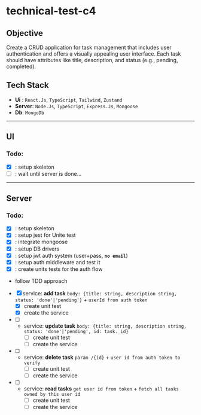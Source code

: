 # technical-test-c4

## Objective
Create a CRUD application for task management that includes user authentication and offers a visually
appealing user interface. Each task should have attributes like title, description, and status (e.g., pending,
completed).

## Tech Stack
- **Ui** : `React.Js`, `TypeScript`, `Tailwind`, `Zustand`
- **Server**: `Node.Js`, `TypeScript`, `Express.Js`, `Mongoose`
- **Db**: `MongoDb`
---
## UI
### Todo:
- [x] : setup skeleton
- [ ] : wait until server is done...
---
## Server
### Todo:
- [x] : setup skeleton
- [x] : setup jest for Unite test
- [x] : integrate mongoose
- [x] : setup DB drivers
- [x] : setup jwt auth system (user+pass, **`no email`**)
- [x] : setup auth middleware and test it
- [x] : create units tests for the auth flow
- follow TDD approach
- [x] service: **add task**
    `body: {title: string, description string, status: 'done'|'pending'}` + `userId from auth token`
    - [x] create unit test
    - [x] create the service

- [ ] - service: **update task** 
`body: {title: string, description string, status: 'done'|'pending', id: task._id}`
    - [ ] create unit test
    - [ ] create the service
- [ ] - service: **delete task**
    `param /{id}` + `user id from auth token to verify`
    - [ ] create unit test
    - [ ] create the service
- [ ] - service: **read tasks** 
    `get user id from token` + `fetch all tasks owned by this user id`
    - [ ] create unit test
    - [ ] create the service

